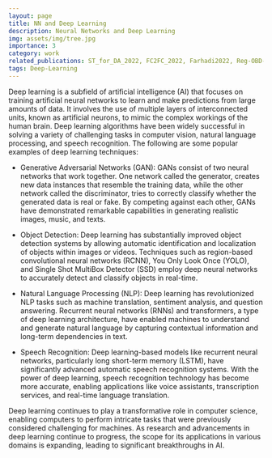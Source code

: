 ```yaml
---
layout: page
title: NN and Deep Learning
description: Neural Networks and Deep Learning
img: assets/img/tree.jpg
importance: 3
category: work
related_publications: ST_for_DA_2022, FC2FC_2022, Farhadi2022, Reg-OBD-Corona-Detection, GCN-JAC2021, Farhadi2019, Monsefi02agenetic, TaylorExpansion_in_CNN_prunning99
tags: Deep-Learning
---
```


Deep learning is a subfield of artificial intelligence (AI) that focuses on training artificial neural networks to learn and make predictions from large amounts of data. It involves the use of multiple layers of interconnected units, known as artificial neurons, to mimic the complex workings of the human brain. Deep learning algorithms have been widely successful in solving a variety of challenging tasks in computer vision, natural language processing, and speech recognition. The following are some popular examples of deep learning techniques:

- Generative Adversarial Networks (GAN): GANs consist of two neural networks that work together. One network called the generator, creates new data instances that resemble the training data, while the other network called the discriminator, tries to correctly classify whether the generated data is real or fake. By competing against each other, GANs have demonstrated remarkable capabilities in generating realistic images, music, and texts.

- Object Detection: Deep learning has substantially improved object detection systems by allowing automatic identification and localization of objects within images or videos. Techniques such as region-based convolutional neural networks (RCNN), You Only Look Once (YOLO), and Single Shot MultiBox Detector (SSD) employ deep neural networks to accurately detect and classify objects in real-time.

- Natural Language Processing (NLP): Deep learning has revolutionized NLP tasks such as machine translation, sentiment analysis, and question answering. Recurrent neural networks (RNNs) and transformers, a type of deep learning architecture, have enabled machines to understand and generate natural language by capturing contextual information and long-term dependencies in text.

- Speech Recognition: Deep learning-based models like recurrent neural networks, particularly long short-term memory (LSTM), have significantly advanced automatic speech recognition systems. With the power of deep learning, speech recognition technology has become more accurate, enabling applications like voice assistants, transcription services, and real-time language translation.

Deep learning continues to play a transformative role in computer science, enabling computers to perform intricate tasks that were previously considered challenging for machines. As research and advancements in deep learning continue to progress, the scope for its applications in various domains is expanding, leading to significant breakthroughs in AI.
